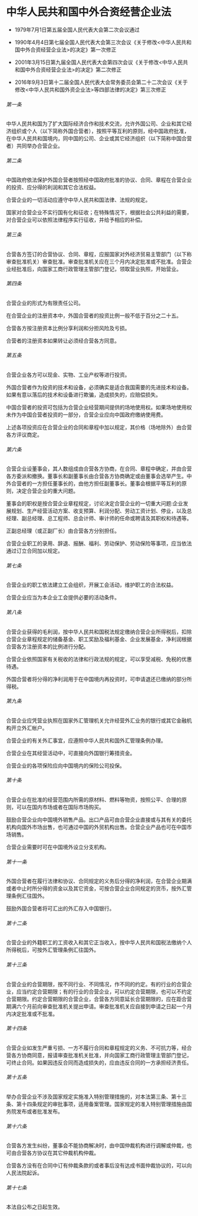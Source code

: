 # 中华人民共和国中外合资经营企业法

- 1979年7月1日第五届全国人民代表大会第二次会议通过

- 1990年4月4日第七届全国人民代表大会第三次会议《关于修改<中华人民共和国中外合资经营企业法>的决定》第一次修正

- 2001年3月15日第九届全国人民代表大会第四次会议《关于修改<中华人民共和国中外合资经营企业法>的决定》第二次修正

- 2016年9月3日第十二届全国人民代表大会常务委员会第二十二次会议《关于修改<中华人民共和国外资企业法>等四部法律的决定》第三次修正

<!-- INFO END -->

###### 第一条

中华人民共和国为了扩大国际经济合作和技术交流，允许外国公司、企业和其它经济组织或个人（以下简称外国合营者），按照平等互利的原则，经中国政府批准，在中华人民共和国境内，同中国的公司、企业或其它经济组织（以下简称中国合营者）共同举办合营企业。

###### 第二条

中国政府依法保护外国合营者按照经中国政府批准的协议、合同、章程在合营企业的投资、应分得的利润和其它合法权益。

合营企业的一切活动应遵守中华人民共和国法律、法规的规定。

国家对合营企业不实行国有化和征收；在特殊情况下，根据社会公共利益的需要，对合营企业可以依照法律程序实行征收，并给予相应的补偿。

###### 第三条

合营各方签订的合营协议、合同、章程，应报国家对外经济贸易主管部门（以下称审查批准机关）审查批准。审查批准机关应在三个月内决定批准或不批准。合营企业经批准后，向国家工商行政管理主管部门登记，领取营业执照，开始营业。

###### 第四条

合营企业的形式为有限责任公司。

在合营企业的注册资本中，外国合营者的投资比例一般不低于百分之二十五。

合营各方按注册资本比例分享利润和分担风险及亏损。

合营者的注册资本如果转让必须经合营各方同意。

###### 第五条

合营企业各方可以现金、实物、工业产权等进行投资。

外国合营者作为投资的技术和设备，必须确实是适合我国需要的先进技术和设备。如果有意以落后的技术和设备进行欺骗，造成损失的，应赔偿损失。

中国合营者的投资可包括为合营企业经营期间提供的场地使用权。如果场地使用权未作为中国合营者投资的一部分，合营企业应向中国政府缴纳使用费。

上述各项投资应在合营企业的合同和章程中加以规定，其价格（场地除外）由合营各方评议商定。

###### 第六条

合营企业设董事会，其人数组成由合营各方协商，在合同、章程中确定，并由合营各方委派和撤换。董事长和副董事长由合营各方协商确定或由董事会选举产生。中外合营者的一方担任董事长的，由他方担任副董事长。董事会根据平等互利的原则，决定合营企业的重大问题。

董事会的职权是按合营企业章程规定，讨论决定合营企业的一切重大问题:企业发展规划、生产经营活动方案、收支预算、利润分配、劳动工资计划、停业，以及总经理、副总经理、总工程师、总会计师、审计师的任命或聘请及其职权和待遇等。

正副总经理（或正副厂长）由合营各方分别担任。

合营企业职工的录用、辞退、报酬、福利、劳动保护、劳动保险等事项，应当依法通过订立合同加以规定。

###### 第七条

合营企业的职工依法建立工会组织，开展工会活动，维护职工的合法权益。

合营企业应当为本企业工会提供必要的活动条件。

###### 第八条

合营企业获得的毛利润，按中华人民共和国税法规定缴纳合营企业所得税后，扣除合营企业章程规定的储备基金、职工奖励及福利基金、企业发展基金，净利润根据合营各方注册资本的比例进行分配。

合营企业依照国家有关税收的法律和行政法规的规定，可以享受减税、免税的优惠待遇。

外国合营者将分得的净利润用于在中国境内再投资时，可申请退还已缴纳的部分所得税。

###### 第九条

合营企业应凭营业执照在国家外汇管理机关允许经营外汇业务的银行或其它金融机构开立外汇帐户。

合营企业的有关外汇事宜，应遵照中华人民共和国外汇管理条例办理。

合营企业在其经营活动中，可直接向外国银行筹措资金。

合营企业的各项保险应向中国境内的保险公司投保。

###### 第十条

合营企业在批准的经营范围内所需的原材料、燃料等物资，按照公平、合理的原则，可以在国内市场或者在国际市场购买。

鼓励合营企业向中国境外销售产品。出口产品可由合营企业直接或与其有关的委托机构向国外市场出售，也可通过中国的外贸机构出售。合营企业产品也可在中国市场销售。

合营企业需要时可在中国境外设立分支机构。

###### 第十一条

外国合营者在履行法律和协议、合同规定的义务后分得的净利润，在合营企业期满或者中止时所分得的资金以及其它资金，可按合营企业合同规定的货币，按外汇管理条例汇往国外。

鼓励外国合营者将可汇出的外汇存入中国银行。

###### 第十二条

合营企业的外籍职工的工资收入和其它正当收入，按中华人民共和国税法缴纳个人所得税后，可按外汇管理条例汇往国外。

###### 第十三条

合营企业的合营期限，按不同行业、不同情况，作不同的约定。有的行业的合营企业，应当约定合营期限；有的行业的合营企业，可以约定合营期限，也可以不约定合营期限。约定合营期限的合营企业，合营各方同意延长合营期限的，应在距合营期满六个月前向审查批准机关提出申请。审查批准机关应自接到申请之日起一个月内决定批准或不批准。

###### 第十四条

合营企业如发生严重亏损、一方不履行合同和章程规定的义务、不可抗力等，经合营各方协商同意，报请审查批准机关批准，并向国家工商行政管理主管部门登记，可终止合同。如果因违反合同而造成损失的，应由违反合同的一方承担经济责任。

###### 第十五条

举办合营企业不涉及国家规定实施准入特别管理措施的，对本法第三条、第十三条、第十四条规定的审批事项，适用备案管理。国家规定的准入特别管理措施由国务院发布或者批准发布。

###### 第十六条

合营各方发生纠纷，董事会不能协商解决时，由中国仲裁机构进行调解或仲裁，也可由合营各方协议在其它仲裁机构仲裁。

合营各方没有在合同中订有仲裁条款的或者事后没有达成书面仲裁协议的，可以向人民法院起诉。

###### 第十七条

本法自公布之日起生效。
